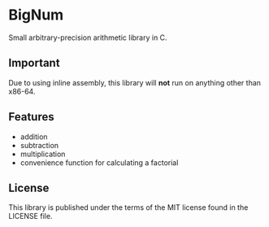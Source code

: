 # BigNum

Small arbitrary-precision arithmetic library in C.

## Important

Due to using inline assembly, this library will **not** run on anything
other than x86-64.

## Features

- addition
- subtraction
- multiplication
- convenience function for calculating a factorial

## License

This library is published under the terms of the MIT license found in the
LICENSE file.
